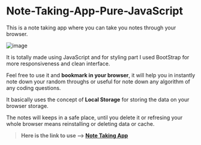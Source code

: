 # Note-Taking-App-Pure-JavaScript

This is a note taking app where you can take you notes through your browser. 

![image](https://user-images.githubusercontent.com/76425862/157182793-5335eb40-1498-4b38-83fe-68373af01de7.png)

It is totally made using JavaScript and for styling part I used BootStrap for more responsiveness and clean interface.

Feel free to use it and **bookmark in your browser**, it will help you in instantly note down your random throughs or useful for note down any algorithm of any coding questions.

It basically uses the concept of **Local Storage** for storing the data on your browser storage. 

The notes will keeps in a safe place, until you delete it or refresing your whole browser means reinstalling or deleting data or cache.

> **Here is the link to use --> [Note Taking App](https://indrajit030.github.io/Note-Taking-App-Pure-JavaScript/)**
 
